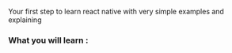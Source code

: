Your first step to learn react native with very simple examples and explaining

### What you will learn :
